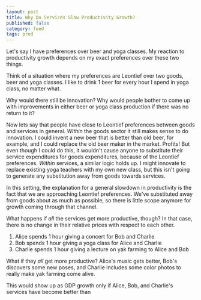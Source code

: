```yaml
---
layout: post
title: Why Do Services Slow Productivity Growth?
published: false
category: feed
tags: prod
---
```


Let's say I have preferences over beer and yoga classes. My reaction to productivity growth depends on my exact preferences over these two things. 

Think of a situation where my preferences are Leontief over two goods, beer and yoga classes. I like to drink 1 beer for every hour I spend in yoga class, no matter what. 

Why would there still be innovation? Why would people bother to come up with improvements in either beer or yoga class production if there was no return to it? 

Now lets say that people have close to Leontief preferences between goods and services in general. *Within* the goods sector it still makes sense to do innovation. I could invent a new beer that is better than old beer, for example, and I could replace the old beer maker in the market. Profits! But even though I could do this, it wouldn't cause anyone to substitute their service expenditures for goods expenditures, because of the Leontief preferences. *Within* services, a similar logic holds up. I might innovate to replace existing yoga teachers with my own new class, but this isn't going to generate any substitution away from goods towards services.

In this setting, the explanation for a general slowdown in productivity is the fact that we are approaching Leontief preferences. We've substituted away from goods about as much as possible, so there is little scope anymore for growth coming through that channel. 

What happens if *all* the services get more productive, though? In that case, there is no change in their relative prices with respect to each other. 

1. Alice spends 1 hour giving a concert for Bob and Charlie
2. Bob spends 1 hour giving a yoga class for Alice and Charlie
3. Charlie spends 1 hour giving a lecture on yak farming to Alice and Bob

What if they *all* get more productive? Alice's music gets better, Bob's discovers some new poses, and Charlie includes some color photos to really make yak farming come alive. 

This would show up as GDP growth only if Alice, Bob, and Charlie's services have become better than 
